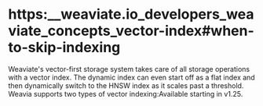 # https:\_\_weaviate.io_developers_weaviate_concepts_vector-index#when-to-skip-indexing

Weaviate's vector-first storage system takes care of all storage operations with a vector index. The dynamic index can even start off as a flat index and then dynamically switch to the HNSW index as it scales past a threshold. Weavia supports two types of vector indexing:Available starting in v1.25.

